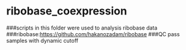 # ribobase_coexpression
###scripts in this folder were used to analysis ribobase data
###ribobase:https://github.com/hakanozadam/ribobase
###QC pass samples with dynamic cutoff
